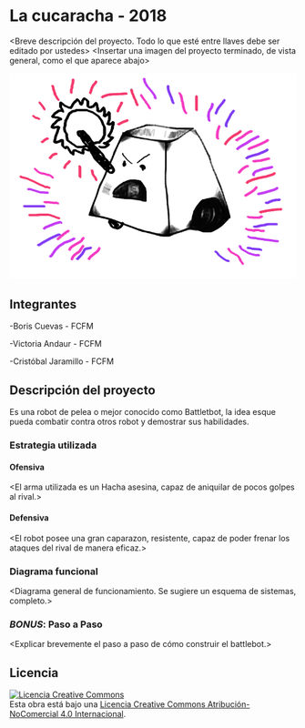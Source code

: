 # La cucaracha - 2018
<Breve descripción del proyecto. Todo lo que esté entre llaves debe ser editado por ustedes>
<Insertar una imagen del proyecto terminado, de vista general, como el que aparece abajo>

![Robot Ejemplo](/multimedia/robot_ejemplo.png)



## Integrantes
-Boris Cuevas - FCFM

-Victoria Andaur - FCFM

-Cristóbal Jaramillo - FCFM



## Descripción del proyecto
Es una robot de pelea o mejor conocido como Battletbot, la idea esque pueda combatir contra otros robot y demostrar sus habilidades.

### Estrategia utilizada
#### Ofensiva
<El arma utilizada es un Hacha asesina, capaz de aniquilar de pocos golpes al rival.>

#### Defensiva
<El robot posee una gran caparazon, resistente, capaz de poder frenar los ataques del rival de manera eficaz.>

### Diagrama funcional
<Diagrama general de funcionamiento. Se sugiere un esquema de sistemas, completo.>

### *BONUS*: Paso a Paso
<Explicar brevemente el paso a paso de cómo construir el battlebot.>

## Licencia
<a rel="license" href="http://creativecommons.org/licenses/by-nc/4.0/"><img alt="Licencia Creative Commons" style="border-width:0" src="https://i.creativecommons.org/l/by-nc/4.0/88x31.png" /></a><br />Esta obra está bajo una <a rel="license" href="http://creativecommons.org/licenses/by-nc/4.0/">Licencia Creative Commons Atribución-NoComercial 4.0 Internacional</a>.
